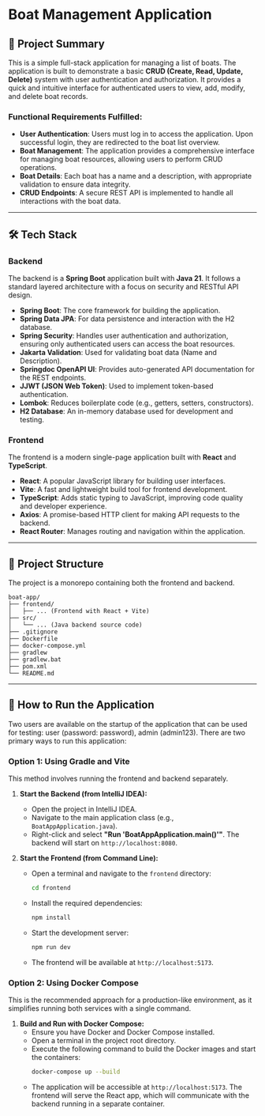 # Boat Management Application

## 🚤 Project Summary

This is a simple full-stack application for managing a list of boats. The application is built to demonstrate a basic **CRUD (Create, Read, Update, Delete)** system with user authentication and authorization. It provides a quick and intuitive interface for authenticated users to view, add, modify, and delete boat records.

### Functional Requirements Fulfilled:

* **User Authentication**: Users must log in to access the application. Upon successful login, they are redirected to the boat list overview.
* **Boat Management**: The application provides a comprehensive interface for managing boat resources, allowing users to perform CRUD operations.
* **Boat Details**: Each boat has a name and a description, with appropriate validation to ensure data integrity.
* **CRUD Endpoints**: A secure REST API is implemented to handle all interactions with the boat data.

---

## 🛠️ Tech Stack

### Backend

The backend is a **Spring Boot** application built with **Java 21**. It follows a standard layered architecture with a focus on security and RESTful API design.

* **Spring Boot**: The core framework for building the application.
* **Spring Data JPA**: For data persistence and interaction with the H2 database.
* **Spring Security**: Handles user authentication and authorization, ensuring only authenticated users can access the boat resources.
* **Jakarta Validation**: Used for validating boat data (Name and Description).
* **Springdoc OpenAPI UI**: Provides auto-generated API documentation for the REST endpoints.
* **JJWT (JSON Web Token)**: Used to implement token-based authentication.
* **Lombok**: Reduces boilerplate code (e.g., getters, setters, constructors).
* **H2 Database**: An in-memory database used for development and testing.

### Frontend

The frontend is a modern single-page application built with **React** and **TypeScript**.

* **React**: A popular JavaScript library for building user interfaces.
* **Vite**: A fast and lightweight build tool for frontend development.
* **TypeScript**: Adds static typing to JavaScript, improving code quality and developer experience.
* **Axios**: A promise-based HTTP client for making API requests to the backend.
* **React Router**: Manages routing and navigation within the application.

---

## 📁 Project Structure

The project is a monorepo containing both the frontend and backend.
```
boat-app/
├── frontend/
│   ├── ... (Frontend with React + Vite)
├── src/
│   └── ... (Java backend source code)
├── .gitignore
├── Dockerfile
├── docker-compose.yml
├── gradlew
├── gradlew.bat
├── pom.xml
└── README.md
```

---

## 🚀 How to Run the Application
Two users are available on the startup of the application that can be used for testing: user (password: password), admin (admin123).
There are two primary ways to run this application:

### Option 1: Using Gradle and Vite

This method involves running the frontend and backend separately.

1.  **Start the Backend (from IntelliJ IDEA):**
    * Open the project in IntelliJ IDEA.
    * Navigate to the main application class (e.g., `BoatAppApplication.java`).
    * Right-click and select **"Run 'BoatAppApplication.main()'"**. The backend will start on `http://localhost:8080`.

2.  **Start the Frontend (from Command Line):**
    * Open a terminal and navigate to the `frontend` directory:
        ```bash
        cd frontend
        ```
    * Install the required dependencies:
        ```bash
        npm install
        ```
    * Start the development server:
        ```bash
        npm run dev
        ```
    * The frontend will be available at `http://localhost:5173`.

### Option 2: Using Docker Compose

This is the recommended approach for a production-like environment, as it simplifies running both services with a single command.

1.  **Build and Run with Docker Compose:**
    * Ensure you have Docker and Docker Compose installed.
    * Open a terminal in the project root directory.
    * Execute the following command to build the Docker images and start the containers:
        ```bash
        docker-compose up --build
        ```
    * The application will be accessible at `http://localhost:5173`. The frontend will serve the React app, which will communicate with the backend running in a separate container.
